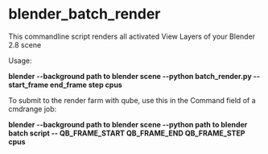 # blender_batch_render

This commandline script renders all activated View Layers of your Blender 2.8 scene


Usage:  

**blender --background path to blender scene --python batch_render.py -- start_frame end_frame step cpus**


To submit to the render farm with qube, use this in the Command field of a cmdrange job:

**blender --background path to blender scene --python path to blender batch script -- QB_FRAME_START QB_FRAME_END QB_FRAME_STEP cpus**
  

